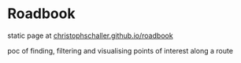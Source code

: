 # Roadbook

static page at [christophschaller.github.io/roadbook](https://christophschaller.github.io/roadbook/)

poc of finding, filtering and visualising points of interest along a route
